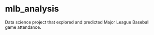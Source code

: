 # mlb_analysis
Data science project that explored and predicted Major League Baseball game attendance.
